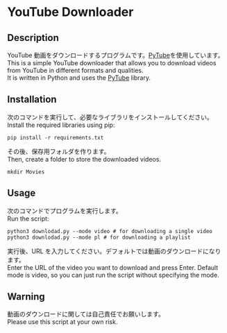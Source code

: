 # YouTube Downloader

## Description

YouTube 動画をダウンロードするプログラムです。[PyTube](https://python-pytube.readthedocs.io/en/latest/)を使用しています。  
This is a simple YouTube downloader that allows you to download videos from YouTube in different formats and qualities.  
It is written in Python and uses the [PyTube](https://python-pytube.readthedocs.io/en/latest/) library.

## Installation

次のコマンドを実行して、必要なライブラリをインストールしてください。  
Install the required libraries using pip:

```
pip install -r requirements.txt
```

その後、保存用フォルダを作ります。  
Then, create a folder to store the downloaded videos.

```
mkdir Movies
```

## Usage

次のコマンドでプログラムを実行します。  
Run the script:

```
python3 downlodad.py --mode video # for downloading a single video
python3 downlodad.py --mode pl # for downloading a playlist
```

実行後、URL を入力してください。デフォルトでは動画のダウンロードになります。  
Enter the URL of the video you want to download and press Enter.
Default mode is video, so you can just run the script without specifying the mode.

## Warning

動画のダウンロードに関しては自己責任でお願いします。  
Please use this script at your own risk.
